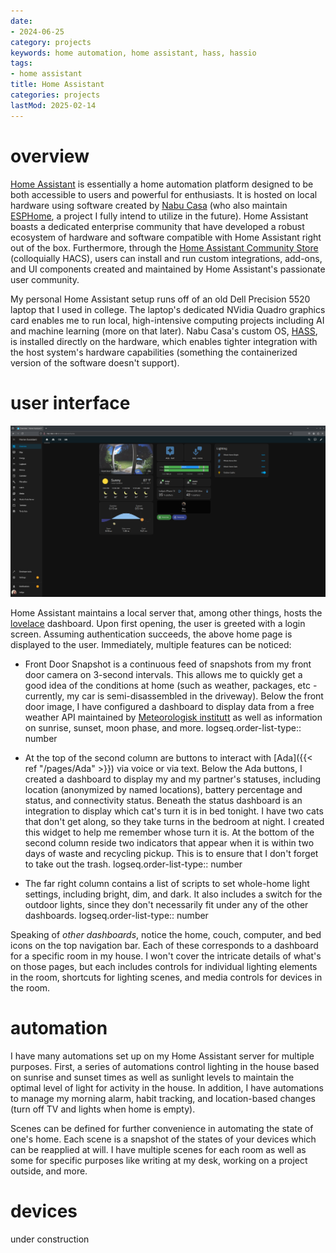 ```yaml
---
date:
- 2024-06-25
category: projects
keywords: home automation, home assistant, hass, hassio
tags:
- home assistant
title: Home Assistant
categories: projects
lastMod: 2025-02-14
---
```

# overview

[Home Assistant](https://www.home-assistant.io/) is essentially a home automation platform designed to be both accessible to users and powerful for enthusiasts. It is hosted on local hardware using software created by [Nabu Casa](https://www.nabucasa.com/) (who also maintain [ESPHome](https://esphome.io/index.html), a project I fully intend to utilize in the future). Home Assistant boasts a dedicated enterprise community that have developed a robust ecosystem of hardware and software compatible with Home Assistant right out of the box. Furthermore, through the [Home Assistant Community Store](https://hacs.xyz/) (colloquially HACS), users can install and run custom integrations, add-ons, and UI components created and maintained by Home Assistant's passionate user community.

My personal Home Assistant setup runs off of an old Dell Precision 5520 laptop that I used in college. The laptop's dedicated NVidia Quadro graphics card enables me to run local, high-intensive computing projects including AI and machine learning (more on that later). Nabu Casa's custom OS, [HASS](https://www.home-assistant.io/getting-started), is installed directly on the hardware, which enables tighter integration with the host system's hardware capabilities (something the containerized version of the software doesn't support).

# user interface

![image.png](/assets/image_1719365222919_0.png)

Home Assistant maintains a local server that, among other things, hosts the [lovelace](https://www.home-assistant.io/blog/2019/01/23/lovelace-released/) dashboard. Upon first opening, the user is greeted with a login screen. Assuming authentication succeeds, the above home page is displayed to the user. Immediately, multiple features can be noticed:

  + Front Door Snapshot is a continuous feed of snapshots from my front door camera on 3-second intervals. This allows me to quickly get a good idea of the conditions at home (such as weather, packages, etc - currently, my car is semi-disassembled in the driveway). Below the front door image, I have configured a dashboard to display data from a free weather API maintained by [Meteorologisk institutt](https://www.met.no/) as well as information on sunrise, sunset, moon phase, and more.
logseq.order-list-type:: number

  + At the top of the second column are buttons to interact with [Ada]({{< ref "/pages/Ada" >}}) via voice or via text. Below the Ada buttons, I created a dashboard to display my and my partner's statuses, including location (anonymized by named locations), battery percentage and status, and connectivity status. Beneath the status dashboard is an integration to display which cat's turn it is in bed tonight. I have two cats that don't get along, so they take turns in the bedroom at night. I created this widget to help me remember whose turn it is. At the bottom of the second column reside two indicators that appear when it is within two days of waste and recycling pickup. This is to ensure that I don't forget to take out the trash.
logseq.order-list-type:: number

  + The far right column contains a list of scripts to set whole-home light settings, including bright, dim, and dark. It also includes a switch for the outdoor lights, since they don't necessarily fit under any of the other dashboards.
logseq.order-list-type:: number

Speaking of *other dashboards*, notice the home, couch, computer, and bed icons on the top navigation bar. Each of these corresponds to a dashboard for a specific room in my house. I won't cover the intricate details of what's on those pages, but each includes controls for individual lighting elements in the room, shortcuts for lighting scenes, and media controls for devices in the room.

# automation

I have many automations set up on my Home Assistant server for multiple purposes. First, a series of automations control lighting in the house based on sunrise and sunset times as well as sunlight levels to maintain the optimal level of light for activity in the house. In addition, I have automations to manage my morning alarm, habit tracking, and location-based changes (turn off TV and lights when home is empty).

Scenes can be defined for further convenience in automating the state of one's home. Each scene is a snapshot of the states of your devices which can be reapplied at will. I have multiple scenes for each room as well as some for specific purposes like writing at my desk, working on a project outside, and more.

# devices

under construction
